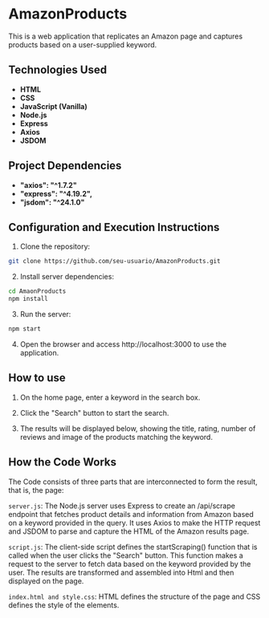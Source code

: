 # AmazonProducts

This is a web application that replicates an Amazon page and captures products based on a user-supplied keyword.

## Technologies Used

- **HTML**
- **CSS**
- **JavaScript (Vanilla)**
- **Node.js**
- **Express**
- **Axios**
- **JSDOM**

## Project Dependencies

- **"axios": "^1.7.2"**
- **"express": "^4.19.2",**
- **"jsdom": "^24.1.0"**


## Configuration and Execution Instructions

1. Clone the repository:

```bash
git clone https://github.com/seu-usuario/AmazonProducts.git
```
2. Install server dependencies:

```bash
cd AmaonProducts
npm install
```
3. Run the server:

```bash
npm start
```
4. Open the browser and access http://localhost:3000 to use the application.

## How to use

1. On the home page, enter a keyword in the search box.

2. Click the "Search" button to start the search.

3. The results will be displayed below, showing the title, rating, number of reviews and image of the products matching the keyword.

## How the Code Works

The Code consists of three parts that are interconnected to form the result, that is, the page:

`server.js`: The Node.js server uses Express to create an /api/scrape endpoint that fetches product details and information from Amazon based on a keyword provided in the query. It uses Axios to make the HTTP request and JSDOM to parse and capture the HTML of the Amazon results page.

`script.js`: The client-side script defines the startScraping() function that is called when the user clicks the "Search" button. This function makes a request to the server to fetch data based on the keyword provided by the user. The results are transformed and assembled into Html and then displayed on the page.

`index.html and style.css`: HTML defines the structure of the page and CSS defines the style of the elements.


